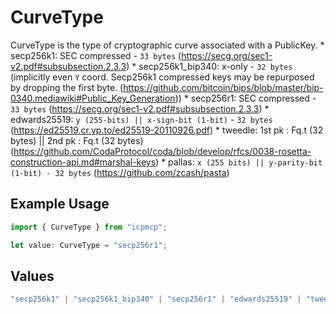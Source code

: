 # CurveType

CurveType is the type of cryptographic curve associated with a PublicKey. * secp256k1: SEC compressed - `33 bytes` (https://secg.org/sec1-v2.pdf#subsubsection.2.3.3) * secp256k1_bip340: x-only - `32 bytes`  (implicitly even `Y` coord. Secp256k1 compressed keys may be repurposed by dropping the first byte. (https://github.com/bitcoin/bips/blob/master/bip-0340.mediawiki#Public_Key_Generation)) * secp256r1: SEC compressed - `33 bytes` (https://secg.org/sec1-v2.pdf#subsubsection.2.3.3) * edwards25519: `y (255-bits) || x-sign-bit (1-bit)` - `32 bytes` (https://ed25519.cr.yp.to/ed25519-20110926.pdf) * tweedle: 1st pk : Fq.t (32 bytes) || 2nd pk : Fq.t (32 bytes) (https://github.com/CodaProtocol/coda/blob/develop/rfcs/0038-rosetta-construction-api.md#marshal-keys) * pallas: `x (255 bits) || y-parity-bit (1-bit) - 32 bytes` (https://github.com/zcash/pasta)

## Example Usage

```typescript
import { CurveType } from "icpmcp";

let value: CurveType = "secp256r1";
```

## Values

```typescript
"secp256k1" | "secp256k1_bip340" | "secp256r1" | "edwards25519" | "tweedle" | "pallas"
```